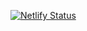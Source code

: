 [![Netlify Status](https://api.netlify.com/api/v1/badges/f49531a2-0c3c-4371-9f83-8b19af0627d0/deploy-status)](https://app.netlify.com/sites/typogg/deploys)
